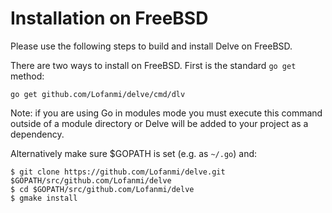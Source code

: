 # Installation on FreeBSD

Please use the following steps to build and install Delve on FreeBSD.

There are two ways to install on FreeBSD. First is the standard `go get` method:

```
go get github.com/Lofanmi/delve/cmd/dlv
```

Note: if you are using Go in modules mode you must execute this command outside of a module directory or Delve will be added to your project as a dependency.

Alternatively make sure $GOPATH is set (e.g. as `~/.go`) and:

```
$ git clone https://github.com/Lofanmi/delve.git $GOPATH/src/github.com/Lofanmi/delve
$ cd $GOPATH/src/github.com/Lofanmi/delve
$ gmake install
```

